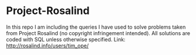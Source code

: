 # Project-Rosalind
In this repo I am including the queries I have used to solve problems taken from Project Rosalind (no copyright infringement intended). All solutions are coded with SQL unless otherwise specified.
Link: http://rosalind.info/users/tim_ope/
